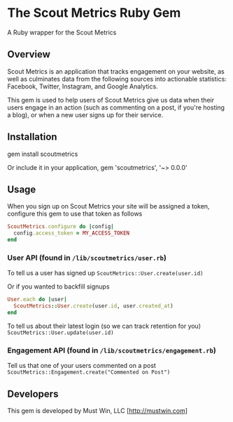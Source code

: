 The Scout Metrics Ruby Gem
====================
A Ruby wrapper for the Scout Metrics

Overview
------------
Scout Metrics is an application that tracks engagement on your website, as well as culminates data from the following sources into actionable statistics: Facebook, Twitter, Instagram, and Google Analytics.

This gem is used to help users of Scout Metrics give us data when their users engage in an action (such as commenting on a post, if you're hosting a blog), or when a new user signs up for their service.

Installation
------------
  gem install scoutmetrics

  Or include it in your application,
  gem 'scoutmetrics', '~> 0.0.0'

Usage
------------

When you sign up on Scout Metrics your site will be assigned a token, configure this gem to use that token as follows
```ruby
ScoutMetrics.configure do |config|
  config.access_token = MY_ACCESS_TOKEN
end
```

### User API (found in `/lib/scoutmetrics/user.rb`)
To tell us a user has signed up
`ScoutMetrics::User.create(user.id)`

Or if you wanted to backfill signups
```ruby
User.each do |user|
  ScoutMetrics::User.create(user.id, user.created_at)
end
```

To tell us about their latest login (so we can track retention for you)
`ScoutMetrics::User.update(user.id)`

### Engagement API (found in `/lib/scoutmetrics/engagement.rb`)
Tell us that one of your users commented on a post
`ScoutMetrics::Engagement.create("Commented on Post")`

Developers
------------------------------
This gem is developed by Must Win, LLC [http://mustwin.com]

